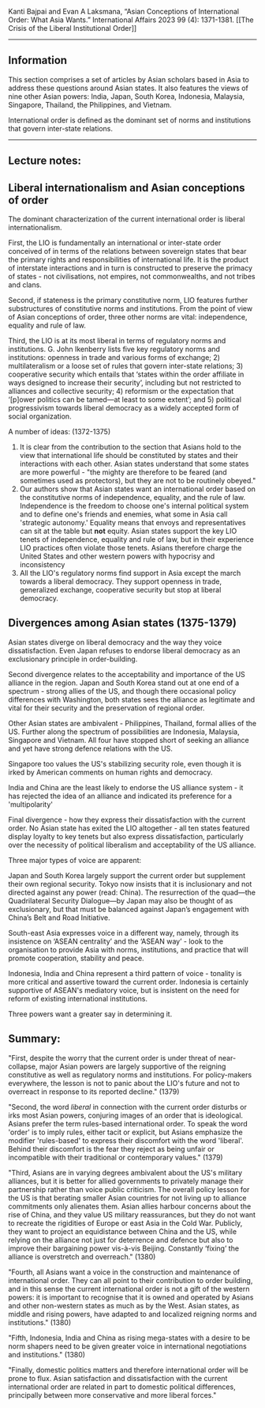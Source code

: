 Kanti Bajpai and Evan A Laksmana, “Asian Conceptions of International Order: What Asia Wants.” International Affairs 2023 99 (4): 1371-1381.
[[The Crisis of the Liberal Institutional Order]]

---
## Information

This section comprises a set of articles by Asian scholars based in Asia to address these questions around Asian states. It also features the views of nine other Asian powers: India, Japan, South Korea, Indonesia, Malaysia, Singapore, Thailand, the Philippines, and Vietnam.

International order is defined as the dominant set of norms and institutions that govern inter-state relations.

---
## Lecture notes:

## Liberal internationalism and Asian conceptions of order

The dominant characterization of the current international order is liberal internationalism.

First, the LIO is fundamentally an international or inter-state order conceived of in terms of the relations between sovereign states that bear the primary rights and responsibilities of international life. It is the product of interstate interactions and in turn is constructed to preserve the primacy of states - not civilisations, not empires, not commonwealths, and not tribes and clans.

Second, if stateness is the primary constitutive norm, LIO features further substructures of constitutive norms and institutions. From the point of view of Asian conceptions of order, three other norms are vital: independence, equality and rule of law.

Third, the LIO is at its most liberal in terms of regulatory norms and institutions. G. John Ikenberry lists five key regulatory norms and institutions: openness in trade and various forms of exchange; 2) multilateralism or a loose set of rules that govern inter-state relations; 3) cooperative security which entails that ‘states within the order affiliate in ways designed to increase their security’, including but not restricted to alliances and collective security; 4) reformism or the expectation that ‘[p]ower politics can be tamed—at least to some extent’; and 5) political progressivism towards liberal democracy as a widely accepted form of social organization.

A number of ideas: (1372-1375)
1. It is clear from the contribution to the section that Asians hold to the view that international life should be constituted by states and their interactions with each other. Asian states understand that some states are more powerful - "the mighty are therefore to be feared (and sometimes used as protectors), but they are not to be routinely obeyed."
2. Our authors show that Asian states want an international order based on the constitutive norms of independence, equality, and the rule of law. Independence is the freedom to choose one's internal political system and to define one's friends and enemies, what some in Asia call 'strategic autonomy.' Equality means that envoys and representatives can sit at the table but **not** equity. Asian states support the key LIO tenets of independence, equality and rule of law, but in their experience LIO practices often violate those tenets. Asians therefore charge the United States and other western powers with hypocrisy and inconsistency
3. All the LIO's regulatory norms find support in Asia except the march towards a liberal democracy. They support openness in trade, generalized exchange, cooperative security but stop at liberal democracy.

## Divergences among Asian states (1375-1379)

Asian states diverge on liberal democracy and the way they voice dissatisfaction. Even Japan refuses to endorse liberal democracy as an exclusionary principle in order-building.

Second divergence relates to the acceptability and importance of the US alliance in the region. Japan and South Korea stand out at one end of a spectrum - strong allies of the US, and though there occasional policy differences with Washington, both states sees the alliance as legitimate and vital for their security and the preservation of regional order.

Other Asian states are ambivalent - Philippines, Thailand, formal allies of the US. Further along the spectrum of possibilities are Indonesia, Malaysia, Singapore and Vietnam. All four have stopped short of seeking an alliance and yet have strong defence relations with the US.

Singapore too values the US's stabilizing security role, even though it is irked by American comments on human rights and democracy.

India and China are the least likely to endorse the US alliance system - it has rejected the idea of an alliance and indicated its preference for a 'multipolarity'

Final divergence - how they express their dissatisfaction with the current order. No Asian state has exited the LIO altogether - all ten states featured display loyalty to key tenets but also express dissatisfaction, particularly over the necessity of political liberalism and acceptability of the US alliance.

Three major types of voice are apparent: 

Japan and South Korea largely support the current order but supplement their own regional security. Tokyo now insists that it is inclusionary and not directed against any power (read: China). The resurrection of the quad—the Quadrilateral Security Dialogue—by Japan may also be thought of as exclusionary, but that must be balanced against Japan’s engagement with China’s Belt and Road Initiative.

South-east Asia expresses voice in a different way, namely, through its insistence on ‘ASEAN centrality’ and the ‘ASEAN way’ - look to the organisation to provide Asia with norms, institutions, and practice that will promote cooperation, stability and peace.

Indonesia, India and China represent a third pattern of voice - tonality is more critical and assertive toward the current order. Indonesia is certainly supportive of ASEAN's mediatory voice, but is insistent on the need for reform of existing international institutions.

Three powers want a greater say in determining it.

## Summary:

"First, despite the worry that the current order is under threat of near-collapse, major Asian powers are largely supportive of the reigning constitutive as well as regulatory norms and institutions. For policy-makers everywhere, the lesson is not to panic about the LIO's future and not to overreact in response to its reported decline." (1379)

"Second, the word *liberal* in connection with the current order disturbs or irks most Asian powers, conjuring images of an order that is ideological. Asians prefer the term rules-based international order. To speak the word 'order' is to imply rules, either tacit or explicit, but Asians emphasize the modifier 'rules-based' to express their discomfort with the word 'liberal'. Behind their discomfort is the fear they reject as being unfair or incompatible with their traditional or contemporary values." (1379)

"Third, Asians are in varying degrees ambivalent about the US's military alliances, but it is better for allied governments to privately manage their partnership rather than voice public criticism. The overall policy lesson for the US is that berating smaller Asian countries for not living up to alliance commitments only alienates them. Asian allies harbour concerns about the rise of China, and they value US military reassurances, but they do not want to recreate the rigidities of Europe or east Asia in the Cold War. Publicly, they want to project an equidistance between China and the US, while relying on the alliance not just for deterrence and defence but also to improve their bargaining power vis-à-vis Beijing. Constantly ‘fixing’ the alliance is overstretch and overreach." (1380)

"Fourth, all Asians want a voice in the construction and maintenance of international order. They can all point to their contribution to order building, and in this sense the current international order is not a gift of the western powers: it is important to recognise that it is owned and operated by Asians and other non-western states as much as by the West.  Asian states, as middle and rising powers, have adapted to and localized reigning norms and institutions." (1380)

"Fifth, Indonesia, India and China as rising mega-states with a desire to be norm shapers need to be given greater voice in international negotiations and institutions." (1380)

"Finally, domestic politics matters and therefore international order will be prone to flux. Asian satisfaction and dissatisfaction with the current international order are related in part to domestic political differences, principally between more conservative and more liberal forces."
